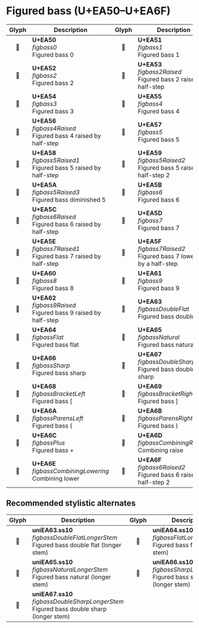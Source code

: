 Figured bass (U+EA50–U+EA6F)
============================

| **Glyph** | **Description** | **Glyph** | **Description**
| :-------: | --------------- | :-------: | ---------------
|<span class="bravura_large">&#xea50;</span> | **U+EA50**<br/>*figbass0*<br/>Figured bass 0 | <span class="bravura_large">&#xea51;</span> | **U+EA51**<br/>*figbass1*<br/>Figured bass 1
|<span class="bravura_large">&#xea52;</span> | **U+EA52**<br/>*figbass2*<br/>Figured bass 2 | <span class="bravura_large">&#xea53;</span> | **U+EA53**<br/>*figbass2Raised*<br/>Figured bass 2 raised by half-step
|<span class="bravura_large">&#xea54;</span> | **U+EA54**<br/>*figbass3*<br/>Figured bass 3 | <span class="bravura_large">&#xea55;</span> | **U+EA55**<br/>*figbass4*<br/>Figured bass 4
|<span class="bravura_large">&#xea56;</span> | **U+EA56**<br/>*figbass4Raised*<br/>Figured bass 4 raised by half-step | <span class="bravura_large">&#xea57;</span> | **U+EA57**<br/>*figbass5*<br/>Figured bass 5
|<span class="bravura_large">&#xea58;</span> | **U+EA58**<br/>*figbass5Raised1*<br/>Figured bass 5 raised by half-step | <span class="bravura_large">&#xea59;</span> | **U+EA59**<br/>*figbass5Raised2*<br/>Figured bass 5 raised by half-step 2
|<span class="bravura_large">&#xea5a;</span> | **U+EA5A**<br/>*figbass5Raised3*<br/>Figured bass diminished 5 | <span class="bravura_large">&#xea5b;</span> | **U+EA5B**<br/>*figbass6*<br/>Figured bass 6
|<span class="bravura_large">&#xea5c;</span> | **U+EA5C**<br/>*figbass6Raised*<br/>Figured bass 6 raised by half-step | <span class="bravura_large">&#xea5d;</span> | **U+EA5D**<br/>*figbass7*<br/>Figured bass 7
|<span class="bravura_large">&#xea5e;</span> | **U+EA5E**<br/>*figbass7Raised1*<br/>Figured bass 7 raised by half-step | <span class="bravura_large">&#xea5f;</span> | **U+EA5F**<br/>*figbass7Raised2*<br/>Figured bass 7 lowered by a half-step
|<span class="bravura_large">&#xea60;</span> | **U+EA60**<br/>*figbass8*<br/>Figured bass 8 | <span class="bravura_large">&#xea61;</span> | **U+EA61**<br/>*figbass9*<br/>Figured bass 9
|<span class="bravura_large">&#xea62;</span> | **U+EA62**<br/>*figbass9Raised*<br/>Figured bass 9 raised by half-step | <span class="bravura_large">&#xea63;</span> | **U+EA63**<br/>*figbassDoubleFlat*<br/>Figured bass double flat
|<span class="bravura_large">&#xea64;</span> | **U+EA64**<br/>*figbassFlat*<br/>Figured bass flat | <span class="bravura_large">&#xea65;</span> | **U+EA65**<br/>*figbassNatural*<br/>Figured bass natural
|<span class="bravura_large">&#xea66;</span> | **U+EA66**<br/>*figbassSharp*<br/>Figured bass sharp | <span class="bravura_large">&#xea67;</span> | **U+EA67**<br/>*figbassDoubleSharp*<br/>Figured bass double sharp
|<span class="bravura_large">&#xea68;</span> | **U+EA68**<br/>*figbassBracketLeft*<br/>Figured bass [ | <span class="bravura_large">&#xea69;</span> | **U+EA69**<br/>*figbassBracketRight*<br/>Figured bass ]
|<span class="bravura_large">&#xea6a;</span> | **U+EA6A**<br/>*figbassParensLeft*<br/>Figured bass ( | <span class="bravura_large">&#xea6b;</span> | **U+EA6B**<br/>*figbassParensRight*<br/>Figured bass )
|<span class="bravura_large">&#xea6c;</span> | **U+EA6C**<br/>*figbassPlus*<br/>Figured bass + | <span class="bravura_large">&#xea6d;</span> | **U+EA6D**<br/>*figbassCombiningRaising*<br/>Combining raise
|<span class="bravura_large">&#xea6e;</span> | **U+EA6E**<br/>*figbassCombiningLowering*<br/>Combining lower | <span class="bravura_large">&#xea6f;</span> | **U+EA6F**<br/>*figbass6Raised2*<br/>Figured bass 6 raised by half-step 2

Recommended stylistic alternates
--------------------------------
| **Glyph** | **Description** | **Glyph** | **Description**
| :-------: | --------------- | :-------: | ---------------
|<span class="bravura_large">&#xf52b;</span> | **uniEA63.ss10**<br/>*figbassDoubleFlatLongerStem*<br/>Figured bass double flat (longer stem) | <span class="bravura_large">&#xf52c;</span> | **uniEA64.ss10**<br/>*figbassFlatLongerStem*<br/>Figured bass flat (longer stem)
|<span class="bravura_large">&#xf52d;</span> | **uniEA65.ss10**<br/>*figbassNaturalLongerStem*<br/>Figured bass natural (longer stem) | <span class="bravura_large">&#xf52e;</span> | **uniEA66.ss10**<br/>*figbassSharpLongerStem*<br/>Figured bass sharp (longer stem)
|<span class="bravura_large">&#xf52f;</span> | **uniEA67.ss10**<br/>*figbassDoubleSharpLongerStem*<br/>Figured bass double sharp (longer stem) | &nbsp; | &nbsp;
